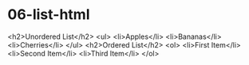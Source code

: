 # 06-list-html
&lt;h2>Unordered List&lt;/h2> &lt;ul>     &lt;li>Apples&lt;/li>     &lt;li>Bananas&lt;/li>     &lt;li>Cherries&lt;/li> &lt;/ul>  &lt;h2>Ordered List&lt;/h2> &lt;ol>     &lt;li>First Item&lt;/li>     &lt;li>Second Item&lt;/li>     &lt;li>Third Item&lt;/li> &lt;/ol>
